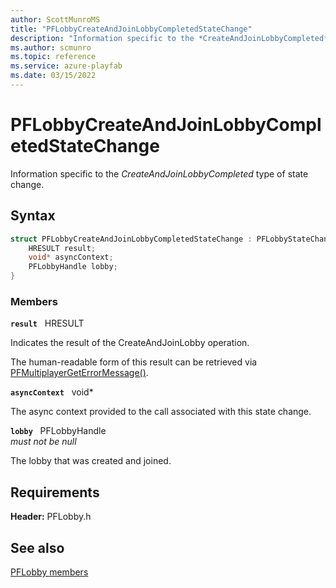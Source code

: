```yaml
---
author: ScottMunroMS
title: "PFLobbyCreateAndJoinLobbyCompletedStateChange"
description: "Information specific to the *CreateAndJoinLobbyCompleted* type of state change."
ms.author: scmunro
ms.topic: reference
ms.service: azure-playfab
ms.date: 03/15/2022
---
```


# PFLobbyCreateAndJoinLobbyCompletedStateChange  

Information specific to the *CreateAndJoinLobbyCompleted* type of state change.  

## Syntax  
  
```cpp
struct PFLobbyCreateAndJoinLobbyCompletedStateChange : PFLobbyStateChange {  
    HRESULT result;  
    void* asyncContext;  
    PFLobbyHandle lobby;  
}  
```
  
### Members  
  
**`result`** &nbsp; HRESULT  
  
Indicates the result of the CreateAndJoinLobby operation.
  
The human-readable form of this result can be retrieved via [PFMultiplayerGetErrorMessage()](../../pfmultiplayer/functions/pfmultiplayergeterrormessage.md).
  
**`asyncContext`** &nbsp; void*  
  
The async context provided to the call associated with this state change.
  
**`lobby`** &nbsp; PFLobbyHandle  
*must not be null*  
  
The lobby that was created and joined.
  
  
## Requirements  
  
**Header:** PFLobby.h
  
## See also  
[PFLobby members](../pflobby_members.md)  

  
  
